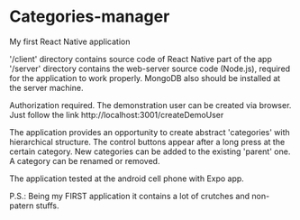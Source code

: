 # Categories-manager
My first React Native application

'/client' directory contains source code of React Native part of the app
'/server' directory contains the web-server source code (Node.js), required for the application to work properly. MongoDB also should be installed at the server machine.

Authorization required. The demonstration user can be created via browser. Just follow the link http://localhost:3001/createDemoUser

The application provides an opportunity to create abstract 'categories' with hierarchical structure. The control buttons appear after a long press at the certain category. New categories can be added to the existing 'parent' one.  A category can be renamed or removed.

The application tested at the android cell phone with Expo app.

P.S.: Being my FIRST application it contains a lot of crutches and non-patern stuffs. 
